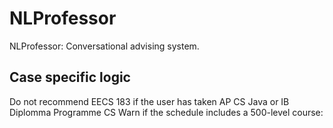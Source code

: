 # NLProfessor
NLProfessor: Conversational advising system.

## Case specific logic
Do not recommend EECS 183 if the user has taken AP CS Java or IB Diplomma Programme CS
Warn if the schedule includes a 500-level course: 